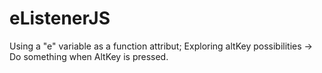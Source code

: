 # eListenerJS

Using a "e" variable as a function attribut; 
Exploring altKey possibilities -> Do something when AltKey is pressed. 

